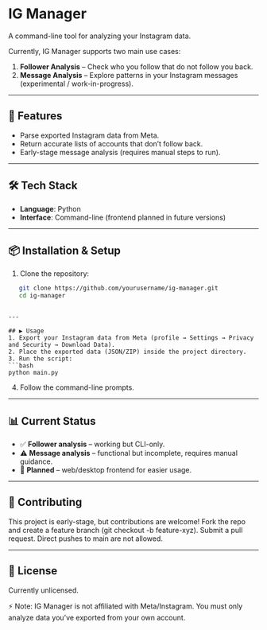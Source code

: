 # IG Manager

A command-line tool for analyzing your Instagram data.  

Currently, IG Manager supports two main use cases:

1. **Follower Analysis** – Check who you follow that do not follow you back.  
2. **Message Analysis** – Explore patterns in your Instagram messages (experimental / work-in-progress).  

---

## 🚀 Features
- Parse exported Instagram data from Meta.  
- Return accurate lists of accounts that don’t follow back.  
- Early-stage message analysis (requires manual steps to run).  

---

## 🛠️ Tech Stack
- **Language**: Python  
- **Interface**: Command-line (frontend planned in future versions)  

---

## 📦 Installation & Setup
1. Clone the repository:
```bash
   git clone https://github.com/yourusername/ig-manager.git
   cd ig-manager
```
<!-- 2. Make sure you have Python 3.8+ installed.
Install dependencies (if you have a requirements.txt):
```bash
pip install -r requirements.txt-->
```

---

## ▶️ Usage
1. Export your Instagram data from Meta (profile → Settings → Privacy and Security → Download Data).
2. Place the exported data (JSON/ZIP) inside the project directory.
3. Run the script:
```bash
python main.py
```
4. Follow the command-line prompts.

---

## 📊 Current Status
- ✅ **Follower analysis** – working but CLI-only.
- ⚠️ **Message analysis** – functional but incomplete, requires manual guidance.
- 🔮 **Planned** – web/desktop frontend for easier usage.

---

## 🤝 Contributing
This project is early-stage, but contributions are welcome!
Fork the repo and create a feature branch (git checkout -b feature-xyz).
Submit a pull request.
Direct pushes to main are not allowed.

---

## 📜 License

Currently unlicensed. 

⚡ Note: IG Manager is not affiliated with Meta/Instagram. You must only analyze data you’ve exported from your own account.